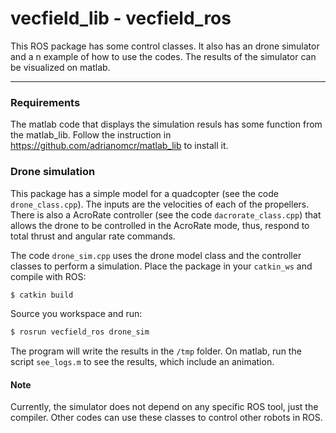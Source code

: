 # vecfield_lib - vecfield_ros

This ROS package has some control classes. It also has an drone simulator and a n example of how to use the codes. The results of the simulator can be visualized on matlab.

---------------------


### Requirements

The matlab code that displays the simulation resuls has some function from the matlab_lib. Follow the instruction in <https://github.com/adrianomcr/matlab_lib> to install it.



### Drone simulation

This package has a simple model for a quadcopter (see the code `drone_class.cpp`). The inputs are the velocities of each of the propellers. There is also a AcroRate controller (see the code `dacrorate_class.cpp`) that allows the drone to be controlled in the AcroRate mode, thus, respond to total thrust and angular rate commands.

The code `drone_sim.cpp` uses the drone model class and the controller classes to perform a simulation. Place the package in your `catkin_ws` and compile with ROS:

```bash
$ catkin build
```

Source you workspace and run:

```bash
$ rosrun vecfield_ros drone_sim
```

The program will write the results in the `/tmp` folder. On matlab, run the script `see_logs.m` to see the results, which include an animation.


#### Note

Currently, the simulator does not depend on any specific ROS tool, just the compiler. Other codes can use these classes to control other robots in ROS.
